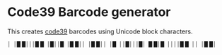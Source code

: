 Code39 Barcode generator
===

This creates [code39](https://en.wikipedia.org/wiki/Code_39)
barcodes using Unicode block characters.

<small>
│&nbsp;&nbsp;│█ █│││█&nbsp;█&nbsp;&nbsp;│█││█&nbsp;&nbsp;│█&nbsp;█││&nbsp;&nbsp;│█&nbsp;█││&nbsp;&nbsp;│█&nbsp;&nbsp;││█│││█│&nbsp;&nbsp;█&nbsp;█│█&nbsp;&nbsp;││││█&nbsp;█&nbsp;&nbsp;││&nbsp;&nbsp;│█&nbsp;█│
</small>
